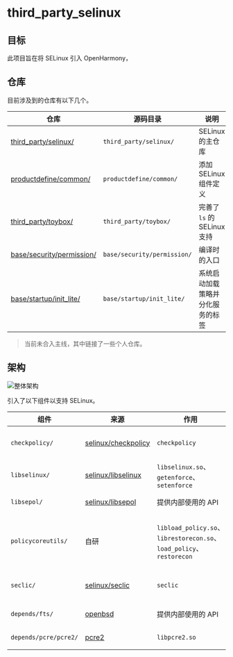 # third_party_selinux

## 目标

此项目旨在将 SELinux 引入 OpenHarmony，

## 仓库

目前涉及到的仓库有以下几个。

| 仓库 | 源码目录 | 说明 |
| --- | --- | --- |
| [third_party/selinux/](https://gitee.com/openharmony-sig/third_party_selinux.git) | `third_party/selinux/` | SELinux 的主仓库 |
| [productdefine/common/](https://gitee.com/hu-huifeng/productdefine_common.git) | `productdefine/common/` | 添加 SELinux 组件定义 |
| [third_party/toybox/](https://gitee.com/hu-huifeng/third_party_toybox.git) | `third_party/toybox/` | 完善了 `ls` 的 SELinux 支持 |
| [base/security/permission/](https://gitee.com/hu-huifeng/security_permission.git) | `base/security/permission/` | 编译时的入口 |
| [base/startup/init_lite/](https://gitee.com/shell_way/startup_init_lite.git) | `base/startup/init_lite/` | 系统启动加载策略并分化服务的标签 |

> 当前未合入主线，其中链接了一些个人仓库。

## 架构

![整体架构](images/整体架构.png)

引入了以下组件以支持 SELinux。

| 组件 | 来源 | 作用 | 形式 |
| --- | --- | --- | --- |
| `checkpolicy/` | [selinux/checkpolicy](https://github.com/SELinuxProject/selinux/tree/cf853c1a0c2328ad6c62fb2b2cc55d4926301d6b/checkpolicy) | `checkpolicy` | 可执行文件 |
| `libselinux/` | [selinux/libselinux](https://github.com/SELinuxProject/selinux/tree/cf853c1a0c2328ad6c62fb2b2cc55d4926301d6b/libselinux) | `libselinux.so`、`getenforce`、`setenforce` | 动态库 |
| `libsepol/` | [selinux/libsepol](https://github.com/SELinuxProject/selinux/tree/cf853c1a0c2328ad6c62fb2b2cc55d4926301d6b/libsepol) | 提供内部使用的 API | 动态库 |
| `policycoreutils/` | 自研 | `libload_policy.so`、`librestorecon.so`、`load_policy`、`restorecon` | 动态库、可执行文件 |
| `seclic/` | [selinux/seclic](https://github.com/SELinuxProject/selinux/tree/cf853c1a0c2328ad6c62fb2b2cc55d4926301d6b/secilc) | `seclic` | 可执行文件 |
| `depends/fts/` | [openbsd](https://github.com/openbsd/src/tree/e8835b178a3e9df00c1c1fe0b9875fc5ef5a7854) | 提供内部使用的 API | 静态链接 |
| `depends/pcre/pcre2/` | [pcre2](https://github.com/PhilipHazel/pcre2/tree/2ae7c30b95d63ecbaff6727eaff7c3a6a3969d56) | `libpcre2.so` | 动态库 |


